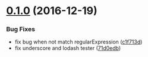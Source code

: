 <a name="0.1.0"></a>
# [0.1.0](https://github.com/axetroy/WatchDog/compare/71d0edb...0.1.0) (2016-12-19)


### Bug Fixes

* fix bug when not match regularExpression ([c1f713d](https://github.com/axetroy/WatchDog/commit/c1f713d))
* fix underscore and lodash tester ([71d0edb](https://github.com/axetroy/WatchDog/commit/71d0edb))



